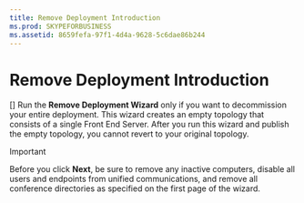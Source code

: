 ```yaml
---
title: Remove Deployment Introduction
ms.prod: SKYPEFORBUSINESS
ms.assetid: 8659fefa-97f1-4d4a-9628-5c6dae86b244
---
```



# Remove Deployment Introduction
[]
Run the **Remove Deployment Wizard** only if you want to decommission your entire deployment. This wizard creates an empty topology that consists of a single Front End Server. After you run this wizard and publish the empty topology, you cannot revert to your original topology.
  
    
    


> [!IMPORTANT]
> Before you click **Next**, be sure to remove any inactive computers, disable all users and endpoints from unified communications, and remove all conference directories as specified on the first page of the wizard. 
  
    
    


